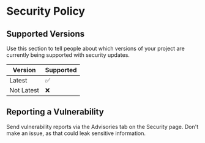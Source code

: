 # Security Policy

## Supported Versions

Use this section to tell people about which versions of your project are
currently being supported with security updates.

| Version    | Supported          |
| ---------- | ------------------ |
| Latest     | :white_check_mark: |
| Not Latest | :x:                |

## Reporting a Vulnerability

Send vulnerability reports via the Advisories tab on the Security page.
Don't make an issue, as that could leak sensitive information.
